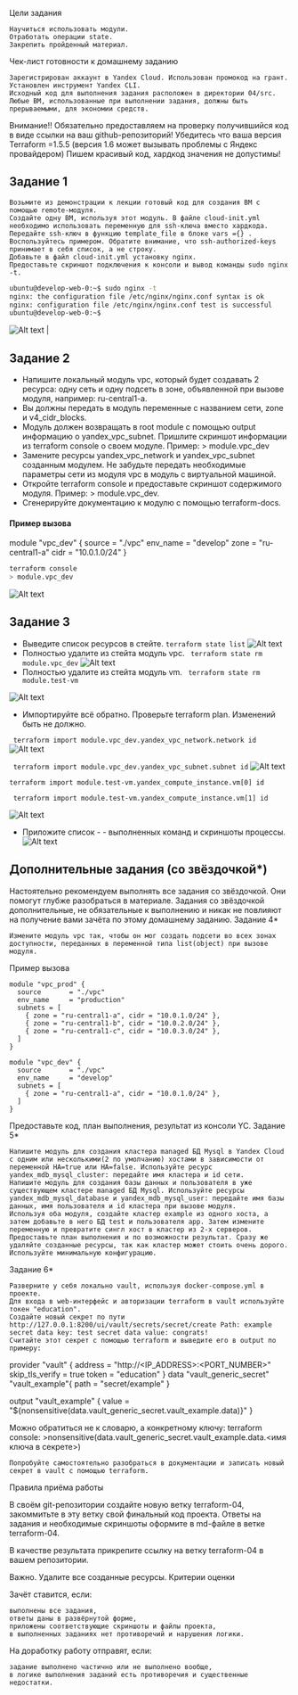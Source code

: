 Цели задания

    Научиться использовать модули.
    Отработать операции state.
    Закрепить пройденный материал.

Чек-лист готовности к домашнему заданию

    Зарегистрирован аккаунт в Yandex Cloud. Использован промокод на грант.
    Установлен инструмент Yandex CLI.
    Исходный код для выполнения задания расположен в директории 04/src.
    Любые ВМ, использованные при выполнении задания, должны быть прерываемыми, для экономии средств.

Внимание!! Обязательно предоставляем на проверку получившийся код в виде ссылки на ваш github-репозиторий!
Убедитесь что ваша версия Terraform =1.5.5 (версия 1.6 может вызывать проблемы с Яндекс провайдером) Пишем красивый код, хардкод значения не допустимы!
## Задание 1

    Возьмите из демонстрации к лекции готовый код для создания ВМ с помощью remote-модуля.
    Создайте одну ВМ, используя этот модуль. В файле cloud-init.yml необходимо использовать переменную для ssh-ключа вместо хардкода. Передайте ssh-ключ в функцию template_file в блоке vars ={} . Воспользуйтесь примером. Обратите внимание, что ssh-authorized-keys принимает в себя список, а не строку.
    Добавьте в файл cloud-init.yml установку nginx.
    Предоставьте скриншот подключения к консоли и вывод команды sudo nginx -t.
``` bash
ubuntu@develop-web-0:~$ sudo nginx -t
nginx: the configuration file /etc/nginx/nginx.conf syntax is ok
nginx: configuration file /etc/nginx/nginx.conf test is successful
ubuntu@develop-web-0:~$
```
 ![Alt text](image.png)
|
## Задание 2

- Напишите локальный модуль vpc, который будет создавать 2 ресурса: одну сеть и одну подсеть в зоне, объявленной при вызове модуля, например: ru-central1-a.
- Вы должны передать в модуль переменные с названием сети, zone и v4_cidr_blocks.
- Модуль должен возвращать в root module с помощью output информацию о yandex_vpc_subnet. Пришлите скриншот информации из terraform console о своем модуле. Пример: > module.vpc_dev
- Замените ресурсы yandex_vpc_network и yandex_vpc_subnet созданным модулем. Не забудьте передать необходимые параметры сети из модуля vpc в модуль с виртуальной машиной.
- Откройте terraform console и предоставьте скриншот содержимого модуля. Пример: > module.vpc_dev.
- Сгенерируйте документацию к модулю с помощью terraform-docs.

#### Пример вызова

module "vpc_dev" {
  source       = "./vpc"
  env_name     = "develop"
  zone = "ru-central1-a"
  cidr = "10.0.1.0/24"
}
``` bash 
terraform console
> module.vpc_dev
```

![Alt text](image-1.png)


## Задание 3

- Выведите список ресурсов в стейте.
``` terraform state list ```
![Alt text](image-2.png)
-    Полностью удалите из стейта модуль vpc.
``` terraform state rm module.vpc_dev```
![Alt text](image-3.png)
-    Полностью удалите из стейта модуль vm.
``` terraform state rm module.test-vm```


![Alt text](image-4.png)
-    Импортируйте всё обратно. Проверьте terraform plan. Изменений быть не должно.   

``` terraform import module.vpc_dev.yandex_vpc_network.network id```
![Alt text](image-5.png)

``` terraform import module.vpc_dev.yandex_vpc_subnet.subnet id```
![Alt text](image-7.png)


``` terraform import module.test-vm.yandex_compute_instance.vm[0] id ```

``` terraform import module.test-vm.yandex_compute_instance.vm[1] id```




![Alt text](image-6.png)
- Приложите список - - выполненных команд и скриншоты процессы.
![Alt text](image-8.png)
## Дополнительные задания (со звёздочкой*)

Настоятельно рекомендуем выполнять все задания со звёздочкой. Они помогут глубже разобраться в материале.
Задания со звёздочкой дополнительные, не обязательные к выполнению и никак не повлияют на получение вами зачёта по этому домашнему заданию.
Задание 4*

    Измените модуль vpc так, чтобы он мог создать подсети во всех зонах доступности, переданных в переменной типа list(object) при вызове модуля.

Пример вызова
```
module "vpc_prod" {
  source       = "./vpc"
  env_name     = "production"
  subnets = [
    { zone = "ru-central1-a", cidr = "10.0.1.0/24" },
    { zone = "ru-central1-b", cidr = "10.0.2.0/24" },
    { zone = "ru-central1-c", cidr = "10.0.3.0/24" },
  ]
}

module "vpc_dev" {
  source       = "./vpc"
  env_name     = "develop"
  subnets = [
    { zone = "ru-central1-a", cidr = "10.0.1.0/24" },
  ]
}
```

Предоставьте код, план выполнения, результат из консоли YC.
Задание 5*

    Напишите модуль для создания кластера managed БД Mysql в Yandex Cloud с одним или несколькими(2 по умолчанию) хостами в зависимости от переменной HA=true или HA=false. Используйте ресурс yandex_mdb_mysql_cluster: передайте имя кластера и id сети.
    Напишите модуль для создания базы данных и пользователя в уже существующем кластере managed БД Mysql. Используйте ресурсы yandex_mdb_mysql_database и yandex_mdb_mysql_user: передайте имя базы данных, имя пользователя и id кластера при вызове модуля.
    Используя оба модуля, создайте кластер example из одного хоста, а затем добавьте в него БД test и пользователя app. Затем измените переменную и превратите сингл хост в кластер из 2-х серверов.
    Предоставьте план выполнения и по возможности результат. Сразу же удаляйте созданные ресурсы, так как кластер может стоить очень дорого. Используйте минимальную конфигурацию.

Задание 6*

    Разверните у себя локально vault, используя docker-compose.yml в проекте.
    Для входа в web-интерфейс и авторизации terraform в vault используйте токен "education".
    Создайте новый секрет по пути http://127.0.0.1:8200/ui/vault/secrets/secret/create Path: example
    secret data key: test secret data value: congrats!
    Считайте этот секрет с помощью terraform и выведите его в output по примеру:

provider "vault" {
 address = "http://<IP_ADDRESS>:<PORT_NUMBER>"
 skip_tls_verify = true
 token = "education"
}
data "vault_generic_secret" "vault_example"{
 path = "secret/example"
}

output "vault_example" {
 value = "${nonsensitive(data.vault_generic_secret.vault_example.data)}"
} 

Можно обратиться не к словарю, а конкретному ключу:
terraform console: >nonsensitive(data.vault_generic_secret.vault_example.data.<имя ключа в секрете>)

    Попробуйте самостоятельно разобраться в документации и записать новый секрет в vault с помощью terraform.

Правила приёма работы

В своём git-репозитории создайте новую ветку terraform-04, закоммитьте в эту ветку свой финальный код проекта. Ответы на задания и необходимые скриншоты оформите в md-файле в ветке terraform-04.

В качестве результата прикрепите ссылку на ветку terraform-04 в вашем репозитории.

Важно. Удалите все созданные ресурсы.
Критерии оценки

Зачёт ставится, если:

    выполнены все задания,
    ответы даны в развёрнутой форме,
    приложены соответствующие скриншоты и файлы проекта,
    в выполненных заданиях нет противоречий и нарушения логики.

На доработку работу отправят, если:

    задание выполнено частично или не выполнено вообще,
    в логике выполнения заданий есть противоречия и существенные недостатки.
